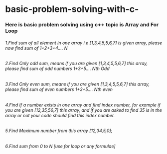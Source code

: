 # basic-problem-solving-with-c-

### Here is basic problem solving using c++ topic is Array and For Loop

###### 1.Find sum of all element in one array i.e [1,3,4,5,5,6,7] is given array, please now find sum of 1+2+3+4.... N
###### 2.Find Only odd sum, means if you are given [1,3,4,5,5,6,7] this array, please find sum of odd numbers 1+3+5.... Nth Odd
###### 3.Find Only even sum, means if you are given [1,3,4,5,5,6,7] this array, please find sum of even numbers 1+3+5.... Nth even
###### 4.Find If a number exists in one array and find index number, for example if you are given [12,35,56,7] this array, and if you are asked to find 35 is in the array  or not your code should find this index number.
###### 5.Find Maximum number from this array [12,34,5,0];
###### 6.Find sum from 0 to N [use for loop or any formulae]